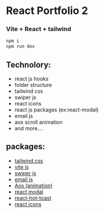 # React Portfolio 2

### Vite + React + tailwind

```bash
npm i
npm run dev
```

## Technolory:

- react js hooks
- folder structure
- tailwind css
- swiper js
- react icons
- react js packages (ex:react-modal)
- email js
- aos scroll animation
- and more....

## packages:

- [tailwind css](https://tailwindcss.com/docs/installation)
- [vite js](https://vitejs.dev/guide/)
- [swiper js](https://swiperjs.com/get-started)
- [email js](https://www.emailjs.com/docs/)
- [Aos (animation)](https://michalsnik.github.io/aos/)
- [react modal](https://www.npmjs.com/package/react-modal)
- [react-hot-toast](https://react-hot-toast.com/docs)
- [react icons](https://react-icons.github.io/react-icons/)
